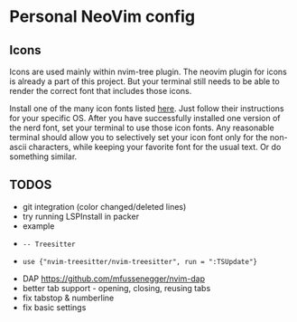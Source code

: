 # Personal NeoVim config

## Icons
Icons are used mainly within nvim-tree plugin. The neovim plugin for icons is already a part of this project.
But your terminal still needs to be able to render the correct font that includes those icons.

Install one of the many icon fonts listed [here](https://www.nerdfonts.com/). Just follow their instructions for your specific OS.
After you have successfully installed one version of the nerd font, set your terminal to use those icon fonts. 
Any reasonable terminal should allow you to selectively set your icon font only for the non-ascii characters, while keeping your 
favorite font for the usual text. Or do something similar.


## TODOS
- git integration (color changed/deleted lines)
- try running LSPInstall in packer
 - example
 -	   -- Treesitter
 -     use {"nvim-treesitter/nvim-treesitter", run = ":TSUpdate"}
- DAP https://github.com/mfussenegger/nvim-dap
- better tab support - opening, closing, reusing tabs
- fix tabstop & numberline
- fix basic settings
